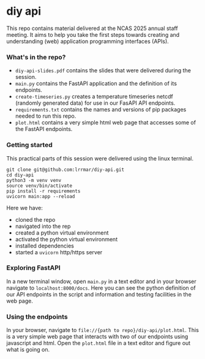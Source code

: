 # diy api

This repo contains material delivered at the NCAS 2025 annual staff meeting. It aims to help you take the first steps towards creating and understanding (web) application programming interfaces (APIs).

### What's in the repo?

- `diy-api-slides.pdf` contains the slides that were delivered during the session.
- `main.py` contains the FastAPI application and the definition of its endpoints.
- `create-timeseries.py` creates a temperature timeseries netcdf (randomly generated data) for use in our FasAPI API endpoints.
- `requirements.txt` contains the names and versions of pip packages needed to run this repo.
- `plot.html` contains a very simple html web page that accesses some of the FastAPI endpoints.

### Getting started

This practical parts of this session were delivered using the linux terminal.

```
git clone git@github.com:lrrmar/diy-api.git
cd diy-api
python3 -m venv venv
source venv/bin/activate
pip install -r requirements
uvicorn main:app --reload
```

Here we have:
- cloned the repo
- navigated into the rep
- created a python virtual environment
- activated the python virtual environment
- installed dependencies
- started a `uvicorn` http/https server



### Exploring FastAPI

In a new terminal window, open `main.py` in a text editor and in your browser navigate to `localhost:8000/docs`. Here you can see the python definition of our API endpoints in the script and information and testing facilities in the web page.



### Using the endpoints

In your browser, navigate to `file://{path to repo}/diy-api/plot.html`. This is a very simple web page that interacts with two of our endpoints using javascript and html. Open the `plot.html` file in a text editor and figure out what is going on.
